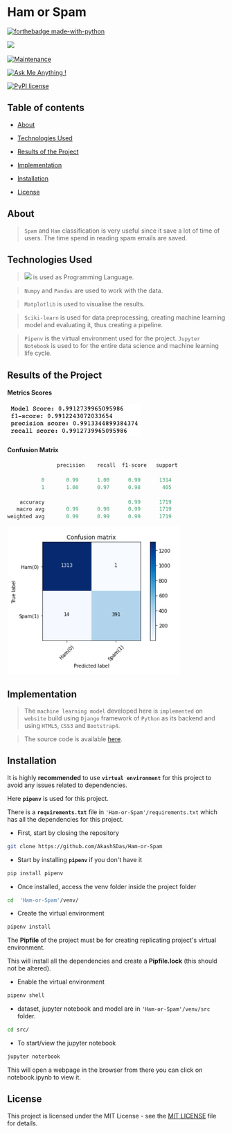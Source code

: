 # Ham or Spam

  

[![forthebadge made-with-python](http://ForTheBadge.com/images/badges/made-with-python.svg)](https://www.python.org/)

[![](https://img.shields.io/badge/python-3.8-blue.svg)](https://www.python.org/downloads/release/python-380/)

[![Maintenance](https://img.shields.io/badge/Maintained%3F-yes-green.svg)](https://github.com/AkashSDas)

[![Ask Me Anything !](https://img.shields.io/badge/Ask%20me-anything-1abc9c.svg)](https://github.com/AkashSDas)

[![PyPI license](https://img.shields.io/pypi/l/ansicolortags.svg)](LICENSE)

  
  

## Table of contents

  

*  [About](#about)

* [Technologies Used](#technologies-used)

* [Results of the Project](#results-of-the-project)

* [Implementation](#implementation)

*  [Installation](#installation)

*  [License](#license)

  
  

## About

> `Spam` and `Ham` classification is very useful since it save a lot of time of users. The time spend in reading spam emails are saved.


## Technologies Used
  
> [![](https://img.shields.io/badge/python-3.8-blue.svg)](https://www.python.org/downloads/release/python-380/) is used as Programming Language.

>  `Numpy` and `Pandas` are used to work with the data.

> `Matplotlib` is used to visualise the results.

> `Sciki-learn` is used for data preprocessing, creating machine learning model and evaluating it, thus creating a pipeline.

> `Pipenv` is the virtual environment used for the project. `Jupyter Notebook` is used to for the entire data science and machine learning life cycle.

## Results of the Project

####  Metrics Scores

![Metrics Scores](https://github.com/AkashSDas/Ham-or-Spam/blob/master/project-results-images/metrics-scores.png)

#### Confusion Matrix

```python
                precision    recall  f1-score   support

           0       0.99      1.00      0.99      1314
           1       1.00      0.97      0.98       405

    accuracy                           0.99      1719
   macro avg       0.99      0.98      0.99      1719
weighted avg       0.99      0.99      0.99      1719
```

![Confusion Matrix](https://github.com/AkashSDas/Ham-or-Spam/blob/master/project-results-images/confusion-matrix.png)

## Implementation

> The `machine learning model` developed here is `implemented` on `website` build using `Django` framework of `Python` as its backend and using `HTML5`, `CSS3` and `Bootstrap4`.

> The source code is available [here](https://github.com/AkashSDas/HamSpam).

## Installation

  

It is highly **recommended** to use **`virtual environment`** for this project to avoid any issues related to dependencies.

  

Here **`pipenv`** is used for this project.

  

There is a **`requirements.txt`** file in `'Ham-or-Spam'/requirements.txt` which has all the dependencies for this project.

  

- First, start by closing the repository

  

```bash
git clone https://github.com/AkashSDas/Ham-or-Spam
```

  

- Start by installing **`pipenv`** if you don't have it

```bash
pip install pipenv
```

  

- Once installed, access the venv folder inside the project folder

```bash
cd  'Ham-or-Spam'/venv/
```

  

- Create the virtual environment

```bash
pipenv install
```

The **Pipfile** of the project must be for creating replicating project's virtual environment.

  

This will install all the dependencies and create a **Pipfile.lock** (this should not be altered).

  

- Enable the virtual environment

```bash
pipenv shell
```
- dataset, jupyter notebook and model are in `'Ham-or-Spam'/venv/src` folder.
```bash
cd src/
```

  

- To start/view the jupyter notebook

```bash
jupyter noterbook
```

  

This will open a webpage in the browser from there you can click on notebook.ipynb to view it.
  

## License

  

This project is licensed under the MIT License - see the [MIT LICENSE](LICENSE) file for details.

